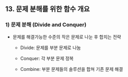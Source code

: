 ## 13. 문제 분해를 위한 함수 개요
### 1) 문제 분해 (Divide and Conquer)
* 문제를 해결가능한 수준의 작은 문제로 나눈 후 합치는 전략   

   * Divide: 문제를 부분 문제로 나눔

   * Conquer: 각 부분 문제 정복

   * Combine: 부분 문제들의 솔루션을 합쳐 기존 문제 해결

